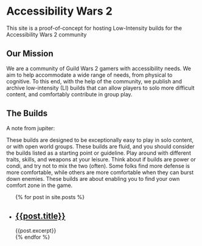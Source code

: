 # Accessibility Wars 2

This site is a proof-of-concept for hosting Low-Intensity builds for the Accessibility Wars 2 community

## Our Mission

We are a community of Guild Wars 2 gamers with accessibility needs.  We aim to help accommodate a wide range of needs, from
physical to cognitive. To this end, with the help of the community, we publish and archive low-intensity (LI)
builds that can allow players to solo more difficult content, and comfortably contribute in group play.

## The Builds

A note from jupiter:

These builds are designed to be exceptionally easy to play in solo content, or with open world groups.
These builds are fluid, and you should consider the builds listed as a starting point or guideline.
Play around with different traits, skills, and weapons at your leisure.
Think about if builds are power or condi, and try not to mix the two (often).
Some folks find more defense is more comfortable, while others are more comfortable when they can burst down enemies.
These builds are about enabling you to find your own comfort zone in the game.

<ul>
	{% for post in site.posts %}
	<li>
		<h2><a href="{{post.url | relative_url}}">{{post.title}}</a></h2>
		{{post.excerpt}}
	</li>
	{% endfor %}
</ul>
